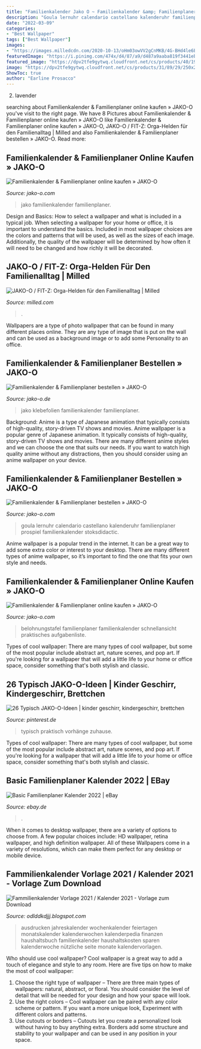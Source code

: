 ```yaml
---
title: "Familienkalender Jako O ~ Familienkalender &amp; Familienplaner Online Kaufen » Jako-o"
description: "Goula lernuhr calendario castellano kalenderuhr familienplaner prospiel familienkalender stoksdidactic"
date: "2022-03-09"
categories:
- "Best Wallpaper"
tags: ["Best Wallpaper"]
images:
- "https://images.milledcdn.com/2020-10-13/oHm03owVV2gCnMKB/4G-BHd4le6Eq.jpeg"
featuredImage: "https://i.pinimg.com/474x/d4/87/a9/d487a9aaba819f3441ebe08cfe353d86.jpg"
featured_image: "https://dpv2tfe9gytwq.cloudfront.net/cs/products/40/19/7/250x250.jpg"
image: "https://dpv2tfe9gytwq.cloudfront.net/cs/products/31/89/29/250x250.jpg"
ShowToc: true
author: "Earline Prosacco"
---
```



2. lavender 

	

		
searching about Familienkalender &amp; Familienplaner online kaufen » JAKO-O you've visit to the right page. We have 8 Pictures about Familienkalender &amp; Familienplaner online kaufen » JAKO-O like Familienkalender &amp; Familienplaner online kaufen » JAKO-O, JAKO-O / FIT-Z: Orga-Helden für den Familienalltag | Milled and also Familienkalender &amp; Familienplaner bestellen » JAKO-O. Read more:
		
    
## Familienkalender &amp; Familienplaner Online Kaufen » JAKO-O

<img loading=lazy src="https://edge-jako-o.azureedge.net/cs/products/67/54/10/250x250.jpg?1626330402000" onerror="this.onerror=null;this.src='https://tse4.mm.bing.net/th?id=OIP.3i_orG1q4gpxkNCNWAgceAAAAA&amp;pid=15.1';" alt="Familienkalender &amp; Familienplaner online kaufen » JAKO-O">

_Source: jako-o.com_

>jako familienkalender familienplaner. 

	

Design and Basics: How to select a wallpaper and what is included in a typical job.
When selecting a wallpaper for your home or office, it is important to understand the basics. Included in most wallpaper choices are the colors and patterns that will be used, as well as the sizes of each image. Additionally, the quality of the wallpaper will be determined by how often it will need to be changed and how richly it will be decorated.

    
## JAKO-O / FIT-Z: Orga-Helden Für Den Familienalltag | Milled

<img loading=lazy src="https://images.milledcdn.com/2020-10-13/oHm03owVV2gCnMKB/4G-BHd4le6Eq.jpeg" onerror="this.onerror=null;this.src='https://tse2.mm.bing.net/th?id=OIP.w6xbvzbaM4wn5kLZErKWHgHaF_&amp;pid=15.1';" alt="JAKO-O / FIT-Z: Orga-Helden für den Familienalltag | Milled">

_Source: milled.com_

>. 

	



Wallpapers are a type of photo wallpaper that can be found in many different places online. They are any type of image that is put on the wall and can be used as a background image or to add some Personality to an office.

    
## Familienkalender &amp; Familienplaner Bestellen » JAKO-O

<img loading=lazy src="https://dpv2tfe9gytwq.cloudfront.net/cs/products/31/87/20/250x250_135x0x1739x1440.jpg" onerror="this.onerror=null;this.src='https://tse2.mm.bing.net/th?id=OIP.z5MVVE5iQk4Xfx-gw-M22gAAAA&amp;pid=15.1';" alt="Familienkalender &amp; Familienplaner bestellen » JAKO-O">

_Source: jako-o.de_

>jako klebefolien familienkalender familienplaner. 

	

Background: Anime is a type of Japanese animation that typically consists of high-quality, story-driven TV shows and movies.
Anime wallpaper is a popular genre of Japanese animation. It typically consists of high-quality, story-driven TV shows and movies. There are many different anime styles and we can choose the one that suits our needs. If you want to watch high quality anime without any distractions, then you should consider using an anime wallpaper on your device.

    
## Familienkalender &amp; Familienplaner Bestellen » JAKO-O

<img loading=lazy src="https://dpv2tfe9gytwq.cloudfront.net/cs/products/40/19/7/250x250.jpg" onerror="this.onerror=null;this.src='https://tse2.mm.bing.net/th?id=OIP.M2Z-QzCjfNAXcPV8agQUWAAAAA&amp;pid=15.1';" alt="Familienkalender &amp; Familienplaner bestellen » JAKO-O">

_Source: jako-o.com_

>goula lernuhr calendario castellano kalenderuhr familienplaner prospiel familienkalender stoksdidactic. 

	

Anime wallpaper is a popular trend in the internet. It can be a great way to add some extra color or interest to your desktop. There are many different types of anime wallpaper, so it’s important to find the one that fits your own style and needs.

    
## Familienkalender &amp; Familienplaner Online Kaufen » JAKO-O

<img loading=lazy src="https://dpv2tfe9gytwq.cloudfront.net/cs/products/31/89/29/250x250.jpg" onerror="this.onerror=null;this.src='https://tse1.mm.bing.net/th?id=OIP.WB789vOmNr6Nff5xKeYc1wAAAA&amp;pid=15.1';" alt="Familienkalender &amp; Familienplaner online kaufen » JAKO-O">

_Source: jako-o.com_

>belohnungstafel familienplaner familienkalender schnellansicht praktisches aufgabenliste. 

	

Types of cool wallpaper:
There are many types of cool wallpaper, but some of the most popular include abstract art, nature scenes, and pop art. If you're looking for a wallpaper that will add a little life to your home or office space, consider something that's both stylish and classic.

    
## 26 Typisch JAKO-O-Ideen | Kinder Geschirr, Kindergeschirr, Brettchen

<img loading=lazy src="https://i.pinimg.com/474x/d4/87/a9/d487a9aaba819f3441ebe08cfe353d86.jpg" onerror="this.onerror=null;this.src='https://tse1.mm.bing.net/th?id=OIP.aTvJJyTjECYqxpSxOnocSQAAAA&amp;pid=15.1';" alt="26 Typisch JAKO-O-Ideen | kinder geschirr, kindergeschirr, brettchen">

_Source: pinterest.de_

>typisch praktisch vorhänge zuhause. 

	

Types of cool wallpaper:
There are many types of cool wallpaper, but some of the most popular include abstract art, nature scenes, and pop art. If you're looking for a wallpaper that will add a little life to your home or office space, consider something that's both stylish and classic.

    
## Basic Familienplaner Kalender 2022 | EBay

<img loading=lazy src="https://i.ebayimg.com/images/g/sKsAAOSw0Y9gekM-/s-l400.jpg" onerror="this.onerror=null;this.src='https://tse2.mm.bing.net/th?id=OIP.ZDIwyTXBi-OBwvpPl84QJwAAAA&amp;pid=15.1';" alt="Basic Familienplaner Kalender 2022 | eBay">

_Source: ebay.de_

>. 

	

When it comes to desktop wallpaper, there are a variety of options to choose from. A few popular choices include: HD wallpaper, retina wallpaper, and high definition wallpaper. All of these Wallpapers come in a variety of resolutions, which can make them perfect for any desktop or mobile device. 

    
## Fammilienkalender Vorlage 2021 / Kalender 2021 - Vorlage Zum Download

<img loading=lazy src="https://i.pinimg.com/236x/e4/49/ba/e449ba9ebefdedd112cfd539a6cea06b.jpg?nii=t" onerror="this.onerror=null;this.src='https://tse4.mm.bing.net/th?id=OIP.ZP-Idx9ArtgU2oObCf8zBQAAAA&amp;pid=15.1';" alt="Fammilienkalender Vorlage 2021 / Kalender 2021 - Vorlage zum Download">

_Source: odlddkdjjj.blogspot.com_

>ausdrucken jahreskalender wochenkalender feiertagen monatskalender kalenderwochen kalenderpedia finanzen haushaltsbuch familienkalender haushaltskosten sparen kalenderwoche nützliche seite monate kalendervorlagen. 

	

Who should use cool wallpaper?
Cool wallpaper is a great way to add a touch of elegance and style to any room. Here are five tips on how to make the most of cool wallpaper: 
1) Choose the right type of wallpaper – There are three main types of wallpapers: natural, abstract, or floral. You should consider the level of detail that will be needed for your design and how your space will look. 
2) Use the right colors – Cool wallpaper can be paired with any color scheme or pattern. If you want a more unique look, Experiment with different colors and patterns. 
3) Use cutouts or borders – Cutouts let you create a personalized look without having to buy anything extra. Borders add some structure and stability to your wallpaper and can be used in any position in your space.

